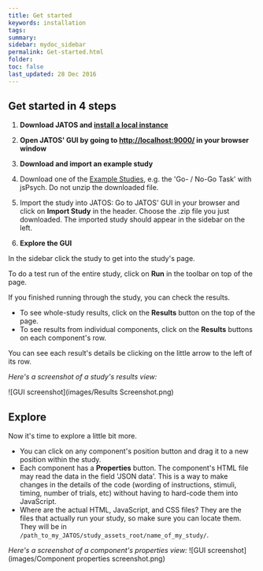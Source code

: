 ```yaml
---
title: Get started
keywords: installation
tags:
summary:
sidebar: mydoc_sidebar
permalink: Get-started.html
folder:
toc: false
last_updated: 28 Dec 2016
---
```


## Get started in 4 steps

1. **Download JATOS and [install a local instance](Installation#easy-installation-on-your-local-computer)**

1. **Open JATOS' GUI by going to <a href="http://localhost:9000/" target="_blank">http://localhost:9000/</a> in your browser window**

1. **Download and import an example study**

  1. Download one of the [Example Studies](https://github.com/JATOS/JATOS_examples/wiki/Example-Studies), e.g. the 'Go- / No-Go Task' with jsPsych. Do not unzip the downloaded file. 

  1. Import the study into JATOS: Go to JATOS' GUI in your browser and click on **Import Study** in the header. Choose the .zip file you just downloaded. The imported study should appear in the sidebar on the left.

1. **Explore the GUI**

  In the sidebar click the study to get into the study's page. 

  To do a test run of the entire study, click on **Run** in the toolbar on top of the page.

  If you finished running through the study, you can check the results. 
  * To see whole-study results, click on the **Results** button on the top of the page.
  * To see results from individual components, click on the **Results** buttons on each component's row.

  You can see each result's details be clicking on the little arrow to the left of its row.

  _Here's a screenshot of a study's results view:_

![GUI screenshot](images/Results Screenshot.png)

## Explore

Now it's time to explore a little bit more.

* You can click on any component's position button and drag it to a new position within the study. 
* Each component has a **Properties** button. The component's HTML file may read the data in the field 'JSON data'. This is a way to make changes in the details of the code (wording of instructions, stimuli, timing, number of trials, etc) without having to hard-code them into JavaScript. 
* Where are the actual HTML, JavaScript, and CSS files? They are the files that actually run your study, so make sure you can locate them. They will be in `/path_to_my_JATOS/study_assets_root/name_of_my_study/`.

_Here's a screenshot of a component's properties view:_
![GUI screenshot](images/Component properties screenshot.png)
